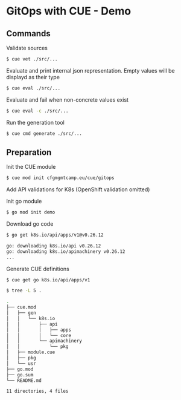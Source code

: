 # GitOps with CUE - Demo

## Commands

Validate sources
```sh
$ cue vet ./src/...
```

Evaluate and print internal json representation.
Empty values will be displayd as their type
```sh
$ cue eval ./src/...
```

Evaluate and fail when non-concrete values exist
```sh
$ cue eval -c ./src/...
```

Run the generation tool
```sh
$ cue cmd generate ./src/...
```

## Preparation

Init the CUE module

```sh
$ cue mod init cfgmgmtcamp.eu/cue/gitops
```

Add API validations for K8s (OpenShift validation omitted)

Init go module
```sh
$ go mod init demo
```

Download go code
```sh
$ go get k8s.io/api/apps/v1@v0.26.12

go: downloading k8s.io/api v0.26.12
go: downloading k8s.io/apimachinery v0.26.12
...
```

Generate CUE definitions
```sh
$ cue get go k8s.io/api/apps/v1

$ tree -L 5 .

.
├── cue.mod
│   ├── gen
│   │   └── k8s.io
│   │       ├── api
│   │       │   ├── apps
│   │       │   └── core
│   │       └── apimachinery
│   │           └── pkg
│   ├── module.cue
│   ├── pkg
│   └── usr
├── go.mod
├── go.sum
└── README.md

11 directories, 4 files
```
